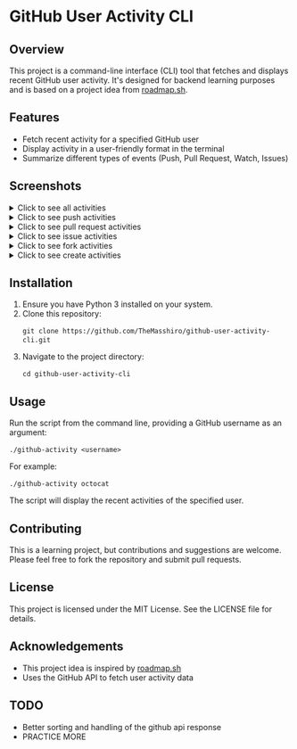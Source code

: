 # GitHub User Activity CLI

## Overview

This project is a command-line interface (CLI) tool that fetches and displays recent GitHub user activity. It's designed for backend learning purposes and is based on a project idea from [roadmap.sh](https://roadmap.sh/projects/github-user-activity).

## Features

- Fetch recent activity for a specified GitHub user
- Display activity in a user-friendly format in the terminal
- Summarize different types of events (Push, Pull Request, Watch, Issues)

## Screenshots

<details>
  <summary>Click to see all activities</summary>
  
  ![All Activities](/docs/all_activities.png)
</details>

<details>
  <summary>Click to see push activities</summary>
  
  ![Push Activities](/docs/push_activies.png)
</details>

<details>
  <summary>Click to see pull request activities</summary>
  
  ![Pull Request Activities](/docs/pulll_activities.png)
</details>

<details>
  <summary>Click to see issue activities</summary>
  
  ![Issue Activities](/docs/issues_activities.png)
</details>

<details>
  <summary>Click to see fork activities</summary>
  
  ![Fork Activities](/docs/fork_activities.png)
</details>

<details>
  <summary>Click to see create activities</summary>
  
  ![Create Activities](/docs/create_activities.png)
</details>

## Installation

1. Ensure you have Python 3 installed on your system.
2. Clone this repository:
   ```
   git clone https://github.com/TheMasshiro/github-user-activity-cli.git
   ```
3. Navigate to the project directory:
   ```
   cd github-user-activity-cli
   ```

## Usage

Run the script from the command line, providing a GitHub username as an argument:

```
./github-activity <username>
```

For example:

```
./github-activity octocat
```

The script will display the recent activities of the specified user.

## Contributing

This is a learning project, but contributions and suggestions are welcome. Please feel free to fork the repository and submit pull requests.

## License

This project is licensed under the MIT License. See the LICENSE file for details.

## Acknowledgements

- This project idea is inspired by [roadmap.sh](https://roadmap.sh/projects/github-user-activity)
- Uses the GitHub API to fetch user activity data

## TODO

- Better sorting and handling of the github api response
- PRACTICE MORE
